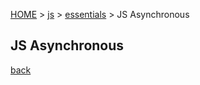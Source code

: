 [HOME](../../../../../) > [js](../) > [essentials](./) > JS Asynchronous

## JS Asynchronous

[back](./)
